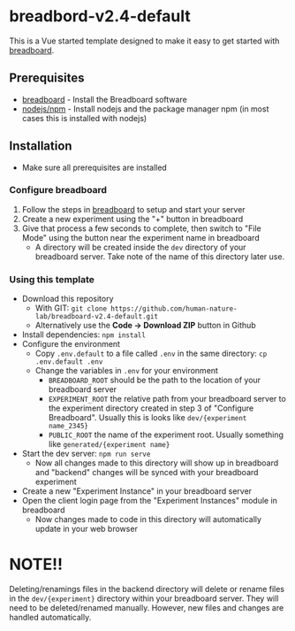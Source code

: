 # breadbord-v2.4-default
This is a Vue started template designed to make it easy to get started with [breadboard].

## Prerequisites
- [breadboard] - Install the Breadboard software
- [nodejs/npm] - Install nodejs and the package manager npm (in most cases this is installed with nodejs)

## Installation
- Make sure all prerequisites are installed

### Configure breadboard
1. Follow the steps in [breadboard] to setup and start your server
2. Create a new experiment using the "+" button in breadboard
3. Give that process a few seconds to complete, then switch to "File Mode" using the button near the experiment name in breadboard
   - A directory will be created inside the `dev` directory of your breadboard server. Take note of the name of this directory later use.

### Using this template
- Download this repository
  - With GIT: `git clone https://github.com/human-nature-lab/breadboard-v2.4-default.git`
  - Alternatively use the **Code -> Download ZIP** button in Github
- Install dependencies: `npm install`
- Configure the environment
  - Copy `.env.default` to a file called `.env` in the same directory: `cp .env.default .env`
  - Change the variables in `.env` for your environment
    - `BREADBOARD_ROOT` should be the path to the location of your breadboard server
    - `EXPERIMENT_ROOT` the relative path from your breadboard server to the experiment directory created in step 3 of "Configure Breadboard". Usually this is looks like `dev/{experiment name_2345}`
    - `PUBLIC_ROOT` the name of the experiment root. Usually something like `generated/{experiment name}`
- Start the dev server: `npm run serve`
  - Now all changes made to this directory will show up in breadboard and "backend" changes will be synced with your breadboard experiment
- Create a new "Experiment Instance" in your breadboard server
- Open the client login page from the "Experiment Instances" module in breadboard
  - Now changes made to code in this directory will automatically update in your web browser

# NOTE!!
Deleting/renamings files in the backend directory will delete or rename files in the `dev/{experiment}` directory within your breadboard server. They will need to be deleted/renamed manually. However, new files and changes are handled automatically.

[breadboard]: https://breadboard.yale.edu
[nodejs/npm]: https://nodejs.org/